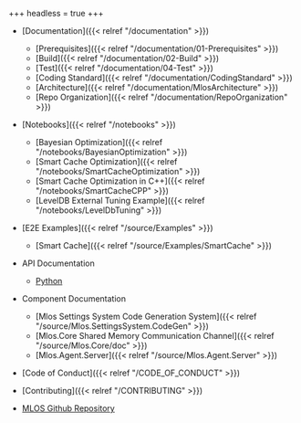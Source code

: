 +++
headless = true
+++

- [Documentation]({{< relref "/documentation" >}})
  - [Prerequisites]({{< relref "/documentation/01-Prerequisites" >}})
  - [Build]({{< relref "/documentation/02-Build" >}})
  - [Test]({{< relref "/documentation/04-Test" >}})
  - [Coding Standard]({{< relref "/documentation/CodingStandard" >}})
  - [Architecture]({{< relref "/documentation/MlosArchitecture" >}})
  - [Repo Organization]({{< relref "/documentation/RepoOrganization" >}})

- [Notebooks]({{< relref "/notebooks" >}})
  - [Bayesian Optimization]({{< relref "/notebooks/BayesianOptimization" >}})
  - [Smart Cache Optimization]({{< relref "/notebooks/SmartCacheOptimization" >}})
  - [Smart Cache Optimization in C++]({{< relref "/notebooks/SmartCacheCPP" >}})
  - [LevelDB External Tuning Example]({{< relref "/notebooks/LevelDbTuning" >}})

- [E2E Examples]({{< relref "/source/Examples" >}})
  - [Smart Cache]({{< relref "/source/Examples/SmartCache" >}})

- API Documentation
  - [Python](/MLOS/python_api/)

- Component Documentation
  - [Mlos Settings System Code Generation System]({{< relref "/source/Mlos.SettingsSystem.CodeGen" >}})
  - [Mlos.Core Shared Memory Communication Channel]({{< relref "/source/Mlos.Core/doc" >}})
  - [Mlos.Agent.Server]({{< relref "/source/Mlos.Agent.Server" >}})

- [Code of Conduct]({{< relref "/CODE_OF_CONDUCT" >}})
- [Contributing]({{< relref "/CONTRIBUTING" >}})
- [MLOS Github Repository](https://github.com/Microsoft/MLOS)

